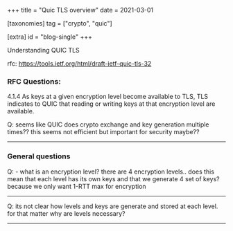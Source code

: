 +++
title = "Quic TLS overview"
date = 2021-03-01


[taxonomies]
tag = ["crypto", "quic"]

[extra]
id = "blog-single"
+++

Understanding QUIC TLS

rfc: https://tools.ietf.org/html/draft-ietf-quic-tls-32

### RFC Questions:
4.1.4 As keys at a given encryption level become available to TLS, TLS indicates to QUIC that reading or writing keys at that encryption level are available.

Q: seems like QUIC does crypto exchange and key generation multiple times?? this seems not efficient but important for security maybe??

---






### General questions
Q: - what is an encryption level? there are 4 encryption levels.. does this mean that each level has its own keys and that we generate 4 set of keys? because we only want 1-RTT max for encryption

---

Q: its not clear how levels and keys are generate and stored at each level. for that matter why are levels necessary?

---




